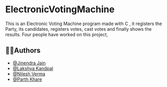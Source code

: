 # ElectronicVotingMachine
This is an Electronic Voting Machine program made with C , it registers the Party, its candidates, registers votes, cast votes and finally shows the results.
Four people have worked on this project,

## 👨‍💻Authors
- [@Jinendra Jain](https://github.com/jjinendra3)
- [@Lakshya Kandpal](https://github.com/HiLakshya)
- [@Nilesh Verma](https://github.com/NileshVerma001)
- [@Parth Khare](https://www.linkedin.com/in/parth-khare-765b30252)
